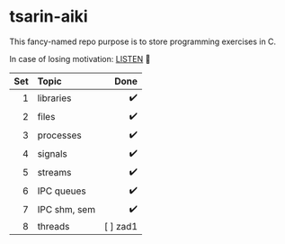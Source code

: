 # tsarin-aiki
This fancy-named repo purpose is to store programming exercises in C.

In case of losing motivation:
<a href="https://www.youtube.com/watch?v=tas0O586t80" target="blank">LISTEN</a> :musical_note:

| Set| Topic         | Done |
|---:|:--------------| ----:|
| 1  | libraries     | :heavy_check_mark: |
| 2  | files         | :heavy_check_mark: |
| 3  | processes     | :heavy_check_mark: |
| 4  | signals       | :heavy_check_mark: |
| 5  | streams       | :heavy_check_mark: |
| 6  | IPC queues    | :heavy_check_mark: |
| 7  | IPC shm, sem  | :heavy_check_mark: |
| 8  | threads       | [ ] zad1 |

